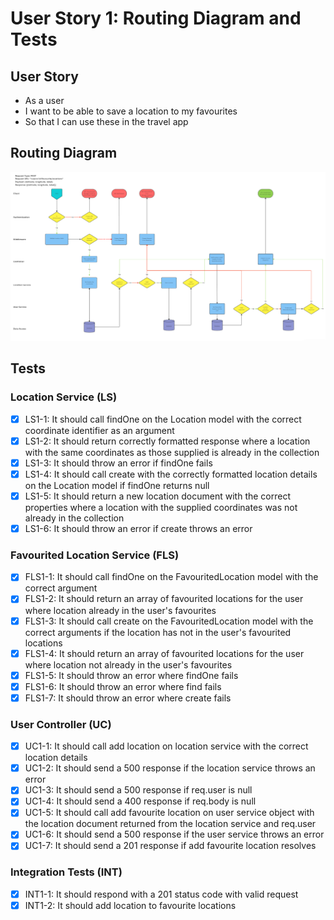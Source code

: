 # User Story 1: Routing Diagram and Tests

## User Story

- As a user
- I want to be able to save a location to my favourites
- So that I can use these in the travel app

## Routing Diagram

![User story 1 Routing diagram](./images/user-story-1-routing-diagram.PNG)

## Tests

### Location Service (LS)

- [x] LS1-1: It should call findOne on the Location model with the correct coordinate identifier as an argument
- [x] LS1-2: It should return correctly formatted response where a location with the same coordinates as those supplied is already in the collection
- [x] LS1-3: It should throw an error if findOne fails
- [x] LS1-4: It should call create with the correctly formatted location details on the Location model if findOne returns null
- [x] LS1-5: It should return a new location document with the correct properties where a location with the supplied coordinates was not already in the collection
- [x] LS1-6: It should throw an error if create throws an error

### Favourited Location Service (FLS)

- [x] FLS1-1: It should call findOne on the FavouritedLocation model with the correct argument
- [x] FLS1-2: It should return an array of favourited locations for the user where location already in the user's favourites
- [x] FLS1-3: It should call create on the FavouritedLocation model with the correct arguments if the location has not in the user's favourited locations
- [x] FLS1-4: It should return an array of favourited locations for the user where location not already in the user's favourites
- [x] FLS1-5: It should throw an error where findOne fails
- [x] FLS1-6: It should throw an error where find fails
- [x] FLS1-7: It should throw an error where create fails

### User Controller (UC)

- [x] UC1-1: It should call add location on location service with the correct location details
- [x] UC1-2: It should send a 500 response if the location service throws an error
- [x] UC1-3: It should send a 500 response if req.user is null
- [x] UC1-4: It should send a 400 response if req.body is null
- [x] UC1-5: It should call add favourite location on user service object with the location document returned from the location service and req.user
- [x] UC1-6: It should send a 500 response if the user service throws an error
- [x] UC1-7: It should send a 201 response if add favourite location resolves

### Integration Tests (INT)

- [x] INT1-1: It should respond with a 201 status code with valid request
- [x] INT1-2: It should add location to favourite locations

